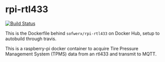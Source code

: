 # rpi-rtl433

[![Build Status](https://travis-ci.org/sofwerx/rpi-rtl433)](https://travis-ci.org/sofwerx/rpi-rtl433)

This is the Dockerfile behind `sofwerx/rpi-rtl433` on Docker Hub, setup to autobuild through travis.

This is a raspberry-pi docker container to acquire Tire Pressure Management System (TPMS) data from an rtl433 and transmit to MQTT.
